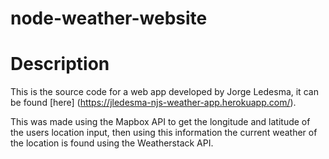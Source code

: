 # node-weather-website

# Description

This is the source code for a web app developed by Jorge Ledesma, it can be found [here] 
(https://jledesma-njs-weather-app.herokuapp.com/).

This was made using the Mapbox API to get the longitude and latitude of the users location input, then 
using this information the current weather of the location is found using the Weatherstack API.
